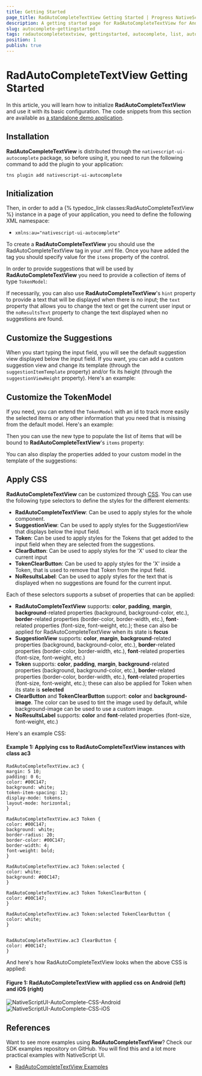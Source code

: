 ```yaml
---
title: Getting Started
page_title: RadAutoCompleteTextView Getting Started | Progress NativeScript UI Documentation
description: A getting started page for RadAutoCompleteTextView for Android. This article explains what are the steps to create a RadAutoCompleteTextView instance from scratch.
slug: autocomplete-gettingstarted
tags: radautocompletetextview, gettingstarted, autocomplete, list, autocompletetextview, nativescript, professional, ui
position: 1
publish: true
---
```


# RadAutoCompleteTextView Getting Started

In this article, you will learn how to initialize **RadAutoCompleteTextView** and use it with its basic configuration. The code snippets from this section are available as [a standalone demo application](https://github.com/NativeScript/nativescript-ui-samples).

## Installation
**RadAutoCompleteTextView** is distributed through the `nativescript-ui-autocomplete` package, so before using it, you need to run the following command to add the plugin to your application:

```
tns plugin add nativescript-ui-autocomplete
```

## Initialization
Then, in order to add a {% typedoc_link classes:RadAutoCompleteTextView %} instance in a page of your application, you need to define the following XML namespace:

* `xmlns:au="nativescript-ui-autocomplete"`

To create a **RadAutoCompleteTextView** you should use the RadAutoCompleteTextView tag in your .xml file.
Once you have added the tag you should specify value for the `items` property of the control.

<snippet id='autocomplete-getting-started'/>

In order to provide suggestions that will be used by **RadAutoCompleteTextView** you need to provide a collection of items of type `TokenModel`:

<snippet id='autocomplete-generate-data'/>

If necessarily, you can also use **RadAutoCompleteTextView**'s `hint` property to provide a text that will be displayed when there is no input; the `text` property that allows you to change the text or get the current user input or the `noResultsText` property to change the text displayed when no suggestions are found.

## Customize the Suggestions
When you start typing the input field, you will see the default suggestion view displayed below the input field. If you want, you can add a custom suggestion view and change its template (through the `suggestionItemTemplate` property) and/or fix its height (through the `suggestionViewHeight` property). Here's an example:

<snippet id='autocomplete-suggestion-view-xml'/>

## Customize the TokenModel
If you need, you can extend the `TokenModel` with an id to track more easily the selected items or any other information that you need that is missing from the default model. Here's an example:

<snippet id='autocomplete-custom-token-model-ts'/>

Then you can use the new type to populate the list of items that will be bound to  **RadAutoCompleteTextView**'s `items` property:

<snippet id='autocomplete-custom-tokens-items-ts'/>

You can also display the properties added to your custom model in the template of the suggestions:

<snippet id='autocomplete-custom-tokens-template-xml'/>

## Apply CSS
**RadAutoCompleteTextView** can be customized through [CSS](https://docs.nativescript.org/ui/styling). You can use the following type selectors to define the styles for the different elements:

* **RadAutoCompleteTextView**: Can be used to apply styles for the whole component.
* **SuggestionView**: Can be used to apply styles for the SuggestionView that displays below the input field.
* **Token**: Can be used to apply styles for the Tokens that get added to the input field when they are selected from the suggestions.
* **ClearButton**: Can be used to apply styles for the 'X' used to clear the current input
* **TokenClearButton**: Can be used to apply styles for the 'X' inside a Token, that is used to remove that Token from the input field.
* **NoResultsLabel**: Can be used to apply styles for the text that is displayed when no suggestions are found for the current input.

Each of these selectors supports a subset of properties that can be applied:

* **RadAutoCompleteTextView** supports: **color**, **padding**, **margin**, **background**-related properties (background, background-color, etc.), **border**-related properties (border-color, border-width, etc.), **font**-related properties (font-size, font-weight, etc.); these can also be applied for RadAutoCompleteTextView when its state is **focus**
* **SuggestionView** supports: **color**, **margin**, **background**-related properties (background, background-color, etc.), **border**-related properties (border-color, border-width, etc.), **font**-related properties (font-size, font-weight, etc.)
* **Token** supports: **color**, **padding**, **margin**, **background**-related properties (background, background-color, etc.), **border**-related properties (border-color, border-width, etc.), **font**-related properties (font-size, font-weight, etc.); these can also be applied for Token when its state is **selected**
* **ClearButton** and **TokenClearButton** support: **color** and **background-image**. The color can be used to tint the image used by default, while background-image can be used to use a custom image.
* **NoResultsLabel** supports: **color** and **font**-related properties (font-size, font-weight, etc.)

Here's an example CSS:

#### Example 1: Applying css to RadAutoCompleteTextView instances with class ac3
```
RadAutoCompleteTextView.ac3 {
margin: 5 10;
padding: 0 6;
color: #00C147;
background: white;
token-item-spacing: 12;
display-mode: tokens;
layout-mode: horizontal;
}

RadAutoCompleteTextView.ac3 Token {
color: #00C147;
background: white;
border-radius: 20;
border-color: #00C147;
border-width: 4;
font-weight: bold;
}

RadAutoCompleteTextView.ac3 Token:selected {
color: white;
background: #00C147;
}

RadAutoCompleteTextView.ac3 Token TokenClearButton {
color: #00C147;
}

RadAutoCompleteTextView.ac3 Token:selected TokenClearButton {
color: white;
}


RadAutoCompleteTextView.ac3 ClearButton {
color: #00C147;
}
```

And here's how RadAutoCompleteTextView looks when the above CSS is applied:

#### Figure 1: RadAutoCompleteTextView with applied css on Android (left) and iOS (right)

![NativeScriptUI-AutoComplete-CSS-Android](../../img/ns_ui/autocomplete_css_android.png "Styling of RadAutoCompleteTextView in Android") ![NativeScriptUI-AutoComplete-CSS-iOS](../../img/ns_ui/autocomplete_css_ios.png "Styling of RadAutoCompleteTextView in iOS")

## References
Want to see more examples using **RadAutoCompleteTextView**?
Check our SDK examples repository on GitHub. You will find this and a lot more practical examples with NativeScript UI.

* [RadAutoCompleteTextView Examples](https://github.com/NativeScript/nativescript-ui-samples/tree/master/autocomplete/app/examples/)
